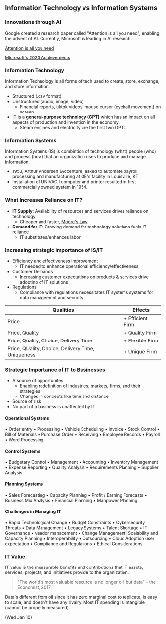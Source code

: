 ## Information Technology vs Information Systems

### Innovations through AI
Google created a research paper called "Attention is all you need", enabling the advent of AI. Currently, Microsoft is leading in AI research.

[Attention is all you need](https://proceedings.neurips.cc/paper_files/paper/2017/file/3f5ee243547dee91fbd053c1c4a845aa-Paper.pdf)

[Microsoft's 2023 Achievements](https://www.microsoft.com/en-us/research/blog/research-at-microsoft-2023-a-year-of-groundbreaking-ai-advances-and-discoveries/)

### Information Technology

Information Technology is all forms of tech used to create, store, exchange, and store information.
* Structured (.csv format)
* Unstructured (audio, image, video)
    * Financial reports, tiktok videos, mouse cursor (eyeball movement) on screen
* IT is a **general-purpose technology (GPT)** which has an impact on all aspects of production and invention in the economy.
    * Steam engines and electricity are the first two GPTs.

### Information Systems
Information Systems (IS) is combintion of technology (what) people (who) and process (how) that an organization uses to produce and manage information.

* 1953, Arthur Andersen (Accenture) asked to automate payroll processing and manufacturing at GE's facility in Louisville, KT
* Installation of UNIVAC I computer and printer resulted in first commercially owned system in 1954.

### What Increases Reliance on IT?
* __IT Supply__: Availability of resources and services drives reliance on technology
  * Cheaper and faster, [Moore's Law](https://en.wikipedia.org/wiki/Moore%27s_law)
* __Demand for IT__: Growing demand for technology solutions fuels IT reliance
  * IT substitutes/enhances labor

### Increasing strategic importance of IS/IT
* Efficiency and effectiveness improvement
  * IT needed to enhance operational efficiency/effectiveness
* Customer Demands
  * Increasing customer expectations on products & services drive adoptino of IT solutions
* Regulations
  * Compliance with regulations necessitates IT systems systems for data manageemnt and security

|Qualities | Effects          
|----------|------------------|
|Price | + Efficient Firm        
|Price, Quality | + Quality Firm   
|Price, Quality, Choice, Delivery Time | + Flexible Firm  
|Price, QUality, Choice, Delivery Time, Uniqueness | + Unique Firm    

### Strategic Importance of IT to Businesses
* A source of opportunites
  * Enabling redefinition of industries, markets, firms, and their strategies
  * Changes in concepts like time and distance
* Source of risk
* No part of a business is unaffected by IT


#### Operational Systems
• Order entry
• Processing
• Vehicle Scheduling
• Invoice
• Stock Control
• Bill of Materials
• Purchase Order
• Receiving
• Employee Records
• Payroll
• Word Processing
#### Control Systems
• Budgetary Control
• Management
• Accounting
• Inventory Management
• Expense Reporting
• Quality Analysis
• Requirements Planning
• Supplier Analysis
#### Planning Systems
• Sales Forecasting
• Capacity Planning
• Profit / Earning Forecasts
• Business Mix Analysis
• Financial Planning
• Manpower Planning


#### Challenges in Managing IT
• Rapid Technological Change
• Budget Constraints
• Cybersecurity Threats
• Data Management
• Legacy Systems
• Talent Shortage
• IT Governance
• vendor manacement
• Change Management|
Scalability and Capacity Planning
• Interoperability
• Outsourcing
• Cloud Adoption
user expectation
• Compliance and Regulations
• Ethical Considerations

### IT Value
IT value is the measurable benefits and contributions that IT assets, services, projects, and initiatives provide to the organization.
> "The world's most valuable resource is no longer oil, but data" - the Economist, 2017

Data's different from oil since it has zero marginal cost to replicate, is easy to scale, and doesn't have any rivalry. Most IT spending is intangible (cannot be properly measured).




(Wed Jan 10)
